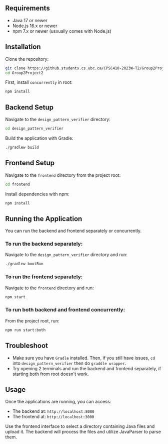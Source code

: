 ## Requirements

- Java 17 or newer
- Node.js 16.x or newer
- npm 7.x or newer (usxually comes with Node.js)

## Installation

Clone the repository:

```sh
git clone https://github.students.cs.ubc.ca/CPSC410-2023W-T2/Group2Project2.git
cd Group2Project2
```

First, install `concurrently` in root:
```sh
npm install
```

## Backend Setup

Navigate to the `design_pattern_verifier` directory:

```sh
cd design_pattern_verifier
```

Build the application with Gradle:

```sh
./gradlew build
```

## Frontend Setup

Navigate to the `frontend` directory from the project root:

```sh
cd frontend
```

Install dependencies with npm:

```sh
npm install
```

## Running the Application

You can run the backend and frontend separately or concurrently.

### To run the backend separately:

Navigate to the `design_pattern_verifier` directory and run:

```sh
./gradlew bootRun
```

### To run the frontend separately:

Navigate to the `frontend` directory and run:

```sh
npm start
```

### To run both backend and frontend concurrently:

From the project root, run:

```sh
npm run start:both
```

## Troubleshoot

- Make sure you have `Gradle` installed. Then, if you still have issues, `cd` into `design_pattern_verifier` then do `graddle wrapper`.
- Try opening 2 terminals and run the backend and frontend separately, if starting both from root doesn't work.

## Usage

Once the applications are running, you can access:

- The backend at: `http://localhost:8080`
- The frontend at: `http://localhost:3000`

Use the frontend interface to select a directory containing Java files and upload it. The backend will process the files and utilize JavaParser to parse them.
